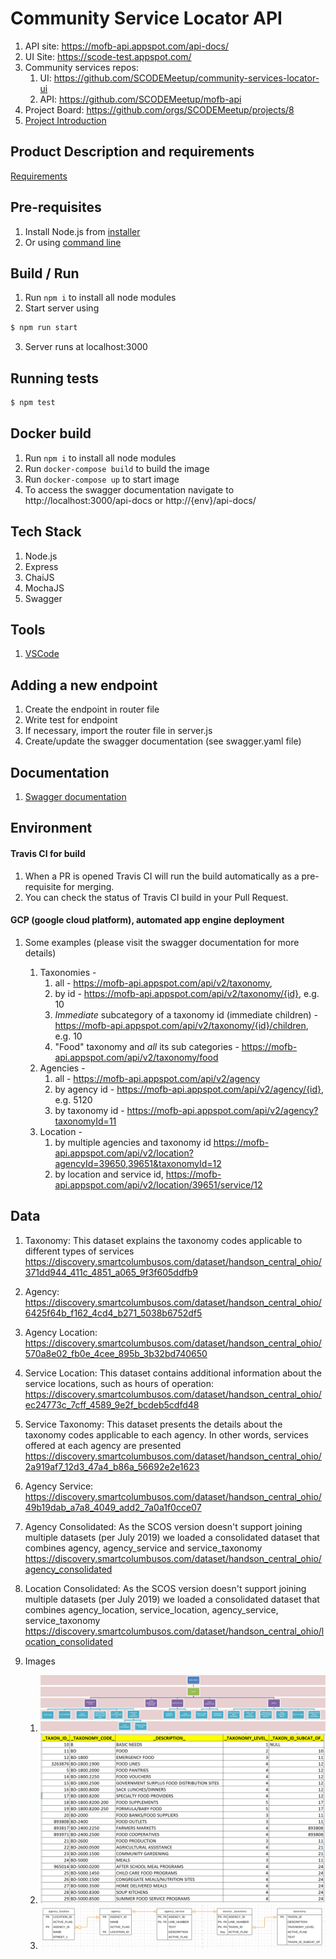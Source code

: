 # Community Service Locator API

1. API site: https://mofb-api.appspot.com/api-docs/
2. UI Site: https://scode-test.appspot.com/
3. Community services repos:
   1. UI: https://github.com/SCODEMeetup/community-services-locator-ui
   2. API: https://github.com/SCODEMeetup/mofb-api
4. Project Board: https://github.com/orgs/SCODEMeetup/projects/8
5. [Project Introduction](https://scodemeetup.github.io/locator-jekyll/)

## Product Description and requirements

[Requirements](https://github.com/SCODEMeetup/mofb-api/blob/master/product-spec.md)

## Pre-requisites

1. Install Node.js from [installer](https://nodejs.org/en/)
2. Or using [command line](https://nodejs.org/en/download/package-manager/)

## Build / Run

1. Run `npm i` to install all node modules
2. Start server using

```bash
$ npm run start
```

3. Server runs at localhost:3000

## Running tests

```bash
$ npm test
```

## Docker build

1. Run `npm i` to install all node modules
2. Run `docker-compose build` to build the image
3. Run `docker-compose up` to start image
4. To access the swagger documentation navigate to http://localhost:3000/api-docs or http://{env}/api-docs/

## Tech Stack

1. Node.js
2. Express
3. ChaiJS
4. MochaJS
5. Swagger

## Tools

1. [VSCode](https://code.visualstudio.com/)

## Adding a new endpoint

1. Create the endpoint in router file
2. Write test for endpoint
3. If necessary, import the router file in server.js
4. Create/update the swagger documentation (see swagger.yaml file)

## Documentation

1.  [Swagger documentation](https://mofb-api.appspot.com/api-docs/)

## Environment

#### Travis CI for build

1. When a PR is opened Travis CI will run the build automatically as a pre-requisite for merging.
2. You can check the status of Travis CI build in your Pull Request.

#### GCP (google cloud platform), automated app engine deployment

1. Some examples (please visit the swagger documentation for more details)

   1. Taxonomies -
      1. all - https://mofb-api.appspot.com/api/v2/taxonomy,
      2. by id - https://mofb-api.appspot.com/api/v2/taxonomy/{id}, e.g. 10
      3. _Immediate_ subcategory of a taxonomy id (immediate children) - https://mofb-api.appspot.com/api/v2/taxonomy/{id}/children, e.g. 10
      4. "Food" taxonomy and _all_ its sub categories - https://mofb-api.appspot.com/api/v2/taxonomy/food
   2. Agencies -
      1. all - https://mofb-api.appspot.com/api/v2/agency
      2. by agency id - https://mofb-api.appspot.com/api/v2/agency/{id}, e.g. 5120
      3. by taxonomy id - https://mofb-api.appspot.com/api/v2/agency?taxonomyId=11
   3. Location -
      1. by multiple agencies and taxonomy id https://mofb-api.appspot.com/api/v2/location?agencyId=39650,39651&taxonomyId=12
      2. by location and service id, https://mofb-api.appspot.com/api/v2/location/39651/service/12

## Data

1. Taxonomy: This dataset explains the taxonomy codes applicable to different types of
   services
   https://discovery.smartcolumbusos.com/dataset/handson_central_ohio/371dd944_411c_4851_a065_9f3f605ddfb9
2. Agency:
   https://discovery.smartcolumbusos.com/dataset/handson_central_ohio/6425f64b_f162_4cd4_b271_5038b6752df5
3. Agency Location:
   https://discovery.smartcolumbusos.com/dataset/handson_central_ohio/570a8e02_fb0e_4cee_895b_3b32bd740650
4. Service Location: This dataset contains additional information about the service locations, such as hours of operation:
   https://discovery.smartcolumbusos.com/dataset/handson_central_ohio/ec24773c_7cff_4589_9e2f_bcdeb5cdfd48
5. Service Taxonomy: This dataset presents the details about the taxonomy codes applicable
   to each agency. In other words, services offered at each agency are presented
   https://discovery.smartcolumbusos.com/dataset/handson_central_ohio/2a919af7_12d3_47a4_b86a_56692e2e1623
6. Agency Service:
   https://discovery.smartcolumbusos.com/dataset/handson_central_ohio/49b19dab_a7a8_4049_add2_7a0a1f0cce07
7. Agency Consolidated: As the SCOS version doesn't support joining multiple datasets (per July 2019) we loaded a consolidated dataset that combines agency, agency_service and service_taxonomy
   https://discovery.smartcolumbusos.com/dataset/handson_central_ohio/agency_consolidated
8. Location Consolidated: As the SCOS version doesn't support joining multiple datasets (per July 2019) we loaded a consolidated dataset that combines agency_location, service_location, agency_service, service_taxonomy
   https://discovery.smartcolumbusos.com/dataset/handson_central_ohio/location_consolidated
9. Images

   1. ![Services aka Taxonomies with subcategories as graph](/extra/services-taxanomy-hierarchy.png)
   2. ![Services aka Taxonomies with subcategories as table](/extra/services-hierarchy-table.png)
   3. ![Agency and Services relation](/extra/agency-services-relation.png)
